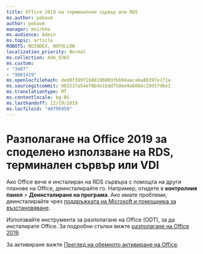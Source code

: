 ```yaml
---
title: Office 2019 на терминалния сървър или RDS
ms.author: pebaum
author: pebaum
manager: mnirkhe
ms.audience: Admin
ms.topic: article
ROBOTS: NOINDEX, NOFOLLOW
localization_priority: Normal
ms.collection: Adm_O365
ms.custom:
- "3487"
- "9001419"
ms.openlocfilehash: ded0f399f1688108803fbb04aaca6a88397e1f1a
ms.sourcegitcommit: 802537a54ef8bde1bdd758ee9a60b6c19d37d6e1
ms.translationtype: MT
ms.contentlocale: bg-BG
ms.lasthandoff: 12/19/2019
ms.locfileid: "40795958"
---
```

# <a name="deploying-office-2019-for-shared-use-on-rds-terminal-server-or-vdi"></a>Разполагане на Office 2019 за споделено използване на RDS, терминален сървър или VDI

Ако Office вече е инсталиран на RDS сървъра с помощта на други планове на Office, деинсталирайте го. Например, отидете в **контролния панел** > **Деинсталиране на програма**. Ако имате проблеми, деинсталирайте чрез [поддръжката на Microsoft и помощника за възстановяване](https://aka.ms/SARA-OfficeUninstall-Alchemy). 

Използвайте инструмента за разполагане на Office (ODT), за да инсталирате Office. За подробни стъпки вижте [разполагане на Office 2019](https://docs.microsoft.com/deployoffice/office2019/deploy).

За активиране вижте [Преглед на обемното активиране на Office](https://docs.microsoft.com/deployoffice/vlactivation/plan-volume-activation-of-office).
